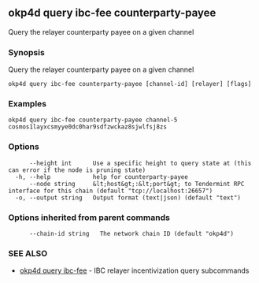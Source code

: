 ## okp4d query ibc-fee counterparty-payee

Query the relayer counterparty payee on a given channel

### Synopsis

Query the relayer counterparty payee on a given channel

```
okp4d query ibc-fee counterparty-payee [channel-id] [relayer] [flags]
```

### Examples

```
okp4d query ibc-fee counterparty-payee channel-5 cosmos1layxcsmyye0dc0har9sdfzwckaz8sjwlfsj8zs
```

### Options

```
      --height int      Use a specific height to query state at (this can error if the node is pruning state)
  -h, --help            help for counterparty-payee
      --node string     &lt;host&gt;:&lt;port&gt; to Tendermint RPC interface for this chain (default "tcp://localhost:26657")
  -o, --output string   Output format (text|json) (default "text")
```

### Options inherited from parent commands

```
      --chain-id string   The network chain ID (default "okp4d")
```

### SEE ALSO

* [okp4d query ibc-fee](okp4d_query_ibc-fee.md)	 - IBC relayer incentivization query subcommands

